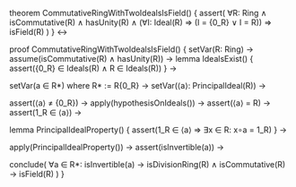 theorem CommutativeRingWithTwoIdealsIsField() {
  assert(
    ∀R: Ring ∧
    isCommutative(R) ∧
    hasUnity(R) ∧
    (∀I: Ideal(R) ⇒ (I = {0_R} ∨ I = R)) ⇒
    isField(R)
  )
} ↔

proof CommutativeRingWithTwoIdealsIsField() {
  setVar(R: Ring) →
  assume(isCommutative(R) ∧ hasUnity(R)) →
  lemma IdealsExist() {
    assert({0_R} ∈ Ideals(R) ∧ R ∈ Ideals(R))
  } →
  
  setVar(a ∈ R*) where R* := R\{0_R} →
  setVar(⟨a⟩: PrincipalIdeal(R)) →
  
  assert(⟨a⟩ ≠ {0_R}) →
  apply(hypothesisOnIdeals()) →
  assert(⟨a⟩ = R) →
  assert(1_R ∈ ⟨a⟩) →
  
  lemma PrincipalIdealProperty() {
    assert(1_R ∈ ⟨a⟩ ⇒ ∃x ∈ R: x∘a = 1_R)
  } →
  
  apply(PrincipalIdealProperty()) →
  assert(isInvertible(a)) →
  
  conclude(
    ∀a ∈ R*: isInvertible(a) →
    isDivisionRing(R) ∧ isCommutative(R) →
    isField(R)
  )
}
